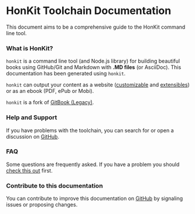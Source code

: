 # HonKit Toolchain Documentation

This document aims to be a comprehensive guide to the HonKit command line tool.

### What is HonKit?

`honkit` is a command line tool (and Node.js library) for building beautiful books using GitHub/Git and Markdown with **.MD files** (or AsciiDoc). This documentation has been generated using `honkit`.

`honkit` can output your content as a website ([customizable](themes/README.md) and [extensibles](plugins/README.md)) or as an ebook (PDF, ePub or Mobi).

`honkit` is a fork of [GitBook (Legacy)](https://github.com/GitbookIO/gitbook).

### Help and Support

If you have problems with the toolchain, you can search for or open a discussion on [GitHub](https://github.com/honkit/honkit).

### FAQ

Some questions are frequently asked. If you have a problem you should  [check this out](faq.md) first.

### Contribute to this documentation

You can contribute to improve this documentation on [GitHub](https://github.com/honkit/honkit) by signaling issues or proposing changes.
